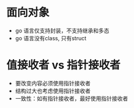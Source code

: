 # 面向对象

* go 语言仅支持封装，不支持继承和多态
* go 语言没有class, 只有struct


# 值接收者 vs 指针接收者

* 要改变内容必须使用指针接收者
* 结构过大也考虑使用指针接收者
* 一致性：如有指针接收者，最好使用指针接收者